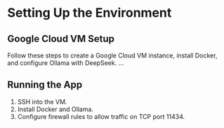 # Setting Up the Environment

## Google Cloud VM Setup
Follow these steps to create a Google Cloud VM instance, install Docker, and configure Ollama with DeepSeek.
...

## Running the App
1. SSH into the VM.
2. Install Docker and Ollama.
3. Configure firewall rules to allow traffic on TCP port 11434.
